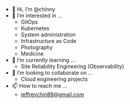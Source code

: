 - 👋 Hi, I’m @chinny
- 👀 I’m interested in ...
  - GitOps
  - Kubernetes
  - System administration
  - Infrastructure as Code
  - Photography
  - Medicine
- 🌱 I’m currently learning ...
  - Site Reliability Engineering (Observability)
- 💞️ I’m looking to collaborate on ...
  - Cloud engineering projects
- 📫 How to reach me ...
  - jeffreychin89@gmail.com

<!---
chinny/chinny is a ✨ special ✨ repository because its `README.md` (this file) appears on your GitHub profile.
You can click the Preview link to take a look at your changes.
--->
